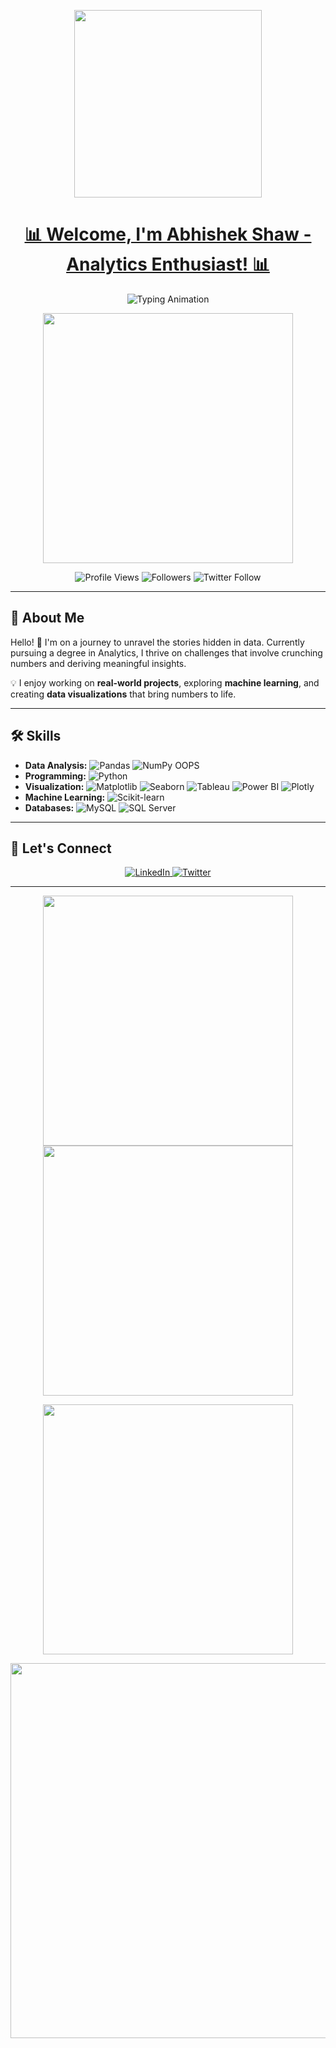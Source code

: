 <!-- Logo -->
<p align="center">
  <img src="https://miro.medium.com/v2/resize:fit:1358/1*TdbDadpUGgos64SPPwqomA.jpeg" width="300">
</p>

<!-- Header with Animation -->
<h1 align="center">
  <a href="#">📊 Welcome, I'm Abhishek Shaw - Analytics Enthusiast! 📊</a>
</h1>
<p align="center">
  <img src="https://readme-typing-svg.herokuapp.com?font=Roboto+Mono&color=%2336BCF7&size=22&center=true&vCenter=true&lines=Aspiring+Data+Scientist;Transforming+Data+into+Insights;Open+Source+Contributor" alt="Typing Animation">
</p>

<!-- Coding Animation -->
<p align="center">
  <img src="https://i.pinimg.com/originals/fc/71/63/fc71635c7f1b09ed30413f59bb749582.gif" width="400">
</p>

<!-- Badges -->
<p align="center">
  <img src="https://komarev.com/ghpvc/?username=abhishaw020e&color=blue" alt="Profile Views">
  <img src="https://img.shields.io/badge/Followers-Welcome-blueviolet" alt="Followers">
  <img src="https://img.shields.io/twitter/follow/abhishek836?style=social" alt="Twitter Follow">
</p>

---

<!-- About Me -->
## 🚀 About Me

Hello! 👋 I'm on a journey to unravel the stories hidden in data. Currently pursuing a degree in Analytics, I thrive on challenges that involve crunching numbers and deriving meaningful insights.

💡 I enjoy working on **real-world projects**, exploring **machine learning**, and creating **data visualizations** that bring numbers to life.

---

<!-- Skills with Icons -->
## 🛠 Skills

- **Data Analysis:** ![Pandas](https://img.shields.io/badge/Pandas-150458?style=for-the-badge&logo=pandas&logoColor=white) ![NumPy](https://img.shields.io/badge/NumPy-013243?style=for-the-badge&logo=numpy&logoColor=white) OOPS
- **Programming:** ![Python](https://img.shields.io/badge/Python-3776AB?style=for-the-badge&logo=python&logoColor=white)
- **Visualization:** ![Matplotlib](https://img.shields.io/badge/Matplotlib-11557C?style=for-the-badge&logo=matplotlib&logoColor=white) ![Seaborn](https://img.shields.io/badge/Seaborn-0D76A8?style=for-the-badge&logo=seaborn&logoColor=white) ![Tableau](https://img.shields.io/badge/Tableau-E97627?style=for-the-badge&logo=tableau&logoColor=white) ![Power BI](https://img.shields.io/badge/PowerBI-F2C811?style=for-the-badge&logo=powerbi&logoColor=black) ![Plotly](https://img.shields.io/badge/Plotly-3F4F75?style=for-the-badge&logo=plotly&logoColor=white)
- **Machine Learning:** ![Scikit-learn](https://img.shields.io/badge/Scikit%20Learn-F7931E?style=for-the-badge&logo=scikit-learn&logoColor=white)
- **Databases:** ![MySQL](https://img.shields.io/badge/MySQL-4479A1?style=for-the-badge&logo=mysql&logoColor=white) ![SQL Server](https://img.shields.io/badge/SQL%20Server-CC2927?style=for-the-badge&logo=microsoft-sql-server&logoColor=white)

---

<!-- Connect with Me -->
## 🤝 Let's Connect

<p align="center">
  <a href="https://www.linkedin.com/in/abhishaw020/" target="_blank">
    <img src="https://img.shields.io/badge/LinkedIn-Connect-blue?style=for-the-badge&logo=linkedin" alt="LinkedIn">
  </a>
  <a href="https://twitter.com/abhishek836" target="_blank">
    <img src="https://img.shields.io/badge/Twitter-Follow-blue?style=for-the-badge&logo=twitter" alt="Twitter">
  </a>
</p>

---

<!-- GitHub Stats -->
<p align="center">
  <img src="https://github-readme-stats.vercel.app/api?username=abhishekshaw020&show_icons=true&theme=radical" width="400">
  <img src="https://github-readme-streak-stats.herokuapp.com/?user=abhishekshaw020&theme=radical" width="400">
</p>

<!-- Most Used Languages -->
<p align="center">
  <img src="https://github-readme-stats.vercel.app/api/top-langs/?username=abhishekshaw020&layout=compact&theme=radical" width="400">
</p>

<!-- Activity Graph -->
<p align="center">
<img src="https://github-readme-activity-graph.vercel.app/graph?username=abhishaw020&theme=react-dark" width="600">
</p>
